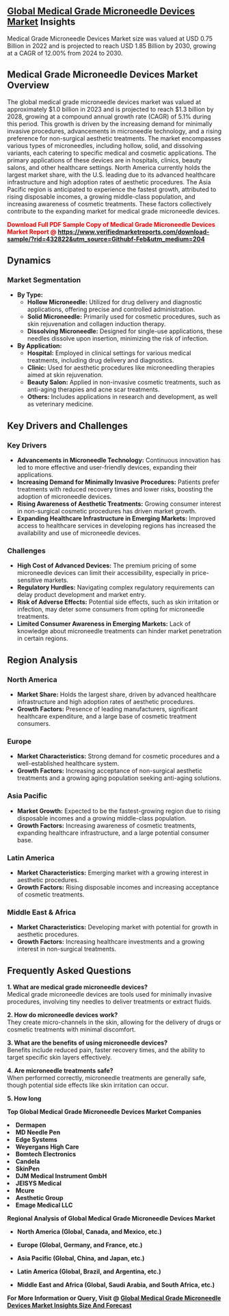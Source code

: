<h2><a href="https://www.verifiedmarketreports.com/download-sample/?rid=432822&amp;utm_source=Githubf&amp;utm_medium=204" target="_blank">Global Medical Grade Microneedle Devices Market</a> Insights</h2><p>Medical Grade Microneedle Devices Market size was valued at USD 0.75 Billion in 2022 and is projected to reach USD 1.85 Billion by 2030, growing at a CAGR of 12.00% from 2024 to 2030.</p><p> <h2>Medical Grade Microneedle Devices Market Overview</h2> <p>The global medical grade microneedle devices market was valued at approximately $1.0 billion in 2023 and is projected to reach $1.3 billion by 2028, growing at a compound annual growth rate (CAGR) of 5.1% during this period. This growth is driven by the increasing demand for minimally invasive procedures, advancements in microneedle technology, and a rising preference for non-surgical aesthetic treatments. The market encompasses various types of microneedles, including hollow, solid, and dissolving variants, each catering to specific medical and cosmetic applications. The primary applications of these devices are in hospitals, clinics, beauty salons, and other healthcare settings. North America currently holds the largest market share, with the U.S. leading due to its advanced healthcare infrastructure and high adoption rates of aesthetic procedures. The Asia Pacific region is anticipated to experience the fastest growth, attributed to rising disposable incomes, a growing middle-class population, and increasing awareness of cosmetic treatments. These factors collectively contribute to the expanding market for medical grade microneedle devices. </p> <p><strong><p><span class=""><span style="color: #ff0000;"><strong>Download Full PDF Sample Copy of Medical Grade Microneedle Devices Market Report</strong> @ </span><a href="https://www.verifiedmarketreports.com/download-sample/?rid=432822&amp;utm_source=Githubf-Feb&amp;utm_medium=204" target="_blank">https://www.verifiedmarketreports.com/download-sample/?rid=432822&amp;utm_source=Githubf-Feb&amp;utm_medium=204</a></span></p></strong></p> <h2>Dynamics</h2> <h3>Market Segmentation</h3> <ul> <li><strong>By Type:</strong> <ul> <li><strong>Hollow Microneedle:</strong> Utilized for drug delivery and diagnostic applications, offering precise and controlled administration.</li> <li><strong>Solid Microneedle:</strong> Primarily used for cosmetic procedures, such as skin rejuvenation and collagen induction therapy.</li> <li><strong>Dissolving Microneedle:</strong> Designed for single-use applications, these needles dissolve upon insertion, minimizing the risk of infection.</li> </ul> </li> <li><strong>By Application:</strong> <ul> <li><strong>Hospital:</strong> Employed in clinical settings for various medical treatments, including drug delivery and diagnostics.</li> <li><strong>Clinic:</strong> Used for aesthetic procedures like microneedling therapies aimed at skin rejuvenation.</li> <li><strong>Beauty Salon:</strong> Applied in non-invasive cosmetic treatments, such as anti-aging therapies and acne scar treatments.</li> <li><strong>Others:</strong> Includes applications in research and development, as well as veterinary medicine.</li> </ul> </li> </ul> <h2>Key Drivers and Challenges</h2> <h3>Key Drivers</h3> <ul> <li><strong>Advancements in Microneedle Technology:</strong> Continuous innovation has led to more effective and user-friendly devices, expanding their applications.</li> <li><strong>Increasing Demand for Minimally Invasive Procedures:</strong> Patients prefer treatments with reduced recovery times and lower risks, boosting the adoption of microneedle devices.</li> <li><strong>Rising Awareness of Aesthetic Treatments:</strong> Growing consumer interest in non-surgical cosmetic procedures has driven market growth.</li> <li><strong>Expanding Healthcare Infrastructure in Emerging Markets:</strong> Improved access to healthcare services in developing regions has increased the availability and use of microneedle devices.</li> </ul> <h3>Challenges</h3> <ul> <li><strong>High Cost of Advanced Devices:</strong> The premium pricing of some microneedle devices can limit their accessibility, especially in price-sensitive markets.</li> <li><strong>Regulatory Hurdles:</strong> Navigating complex regulatory requirements can delay product development and market entry.</li> <li><strong>Risk of Adverse Effects:</strong> Potential side effects, such as skin irritation or infection, may deter some consumers from opting for microneedle treatments.</li> <li><strong>Limited Consumer Awareness in Emerging Markets:</strong> Lack of knowledge about microneedle treatments can hinder market penetration in certain regions.</li> </ul> <h2>Region Analysis</h2> <h3>North America</h3> <ul> <li><strong>Market Share:</strong> Holds the largest share, driven by advanced healthcare infrastructure and high adoption rates of aesthetic procedures.</li> <li><strong>Growth Factors:</strong> Presence of leading manufacturers, significant healthcare expenditure, and a large base of cosmetic treatment consumers.</li> </ul> <h3>Europe</h3> <ul> <li><strong>Market Characteristics:</strong> Strong demand for cosmetic procedures and a well-established healthcare system.</li> <li><strong>Growth Factors:</strong> Increasing acceptance of non-surgical aesthetic treatments and a growing aging population seeking anti-aging solutions.</li> </ul> <h3>Asia Pacific</h3> <ul> <li><strong>Market Growth:</strong> Expected to be the fastest-growing region due to rising disposable incomes and a growing middle-class population.</li> <li><strong>Growth Factors:</strong> Increasing awareness of cosmetic treatments, expanding healthcare infrastructure, and a large potential consumer base.</li> </ul> <h3>Latin America</h3> <ul> <li><strong>Market Characteristics:</strong> Emerging market with a growing interest in aesthetic procedures.</li> <li><strong>Growth Factors:</strong> Rising disposable incomes and increasing acceptance of cosmetic treatments.</li> </ul> <h3>Middle East & Africa</h3> <ul> <li><strong>Market Characteristics:</strong> Developing market with potential for growth in aesthetic procedures.</li> <li><strong>Growth Factors:</strong> Increasing healthcare investments and a growing interest in non-surgical treatments.</li> </ul> <h2>Frequently Asked Questions</h2> <p><strong>1. What are medical grade microneedle devices?</strong><br>Medical grade microneedle devices are tools used for minimally invasive procedures, involving tiny needles to deliver treatments or extract fluids.</p> <p><strong>2. How do microneedle devices work?</strong><br>They create micro-channels in the skin, allowing for the delivery of drugs or cosmetic treatments with minimal discomfort.</p> <p><strong>3. What are the benefits of using microneedle devices?</strong><br>Benefits include reduced pain, faster recovery times, and the ability to target specific skin layers effectively.</p> <p><strong>4. Are microneedle treatments safe?</strong><br>When performed correctly, microneedle treatments are generally safe, though potential side effects like skin irritation can occur.</p> <p><strong>5. How long</p><p><strong>Top Global Medical Grade Microneedle Devices Market Companies</strong></p><div data-test-id=""><p><li>Dermapen</li><li> MD Needle Pen</li><li> Edge Systems</li><li> Weyergans High Care</li><li> Bomtech Electronics</li><li> Candela</li><li> SkinPen</li><li> DJM Medical Instrument GmbH</li><li> JEISYS Medical</li><li> Mcure</li><li> Aesthetic Group</li><li> Emage Medical LLC</li></p><div><strong>Regional Analysis of&nbsp;Global Medical Grade Microneedle Devices Market</strong></div><ul><li dir="ltr"><p dir="ltr">North America&nbsp;(Global, Canada, and Mexico, etc.)</p></li><li dir="ltr"><p dir="ltr">Europe (Global, Germany, and France, etc.)</p></li><li dir="ltr"><p dir="ltr">Asia Pacific&nbsp;(Global, China, and Japan, etc.)</p></li><li dir="ltr"><p dir="ltr">Latin America&nbsp;(Global, Brazil, and Argentina, etc.)</p></li><li dir="ltr">Middle East and Africa&nbsp;(Global, Saudi Arabia, and South Africa, etc.)</li></ul><p><strong>For More Information or Query, Visit @&nbsp;</strong><strong><a href="https://www.verifiedmarketreports.com/product/medical-grade-microneedle-devices-market/?utm_source=Githubf&amp;utm_medium=204" target="_blank">Global Medical Grade Microneedle Devices Market Insights Size And Forecast</a></strong></p></div>
